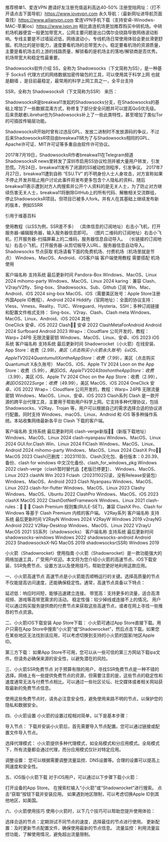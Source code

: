 推荐榜单1、爱连VPN 邀请好友注册充值返利高达40-50% 
注册登陆网址：（打不开请点击下面导航）https://www.iovevpn.com
永久导航：（最新网址进导航页面查找）https://www.ailianvpn.com
爱连VPN手机下载（支持安卓-Winodws-MAC-苹果ios）https://www.ivpn.im
相比直连机场更加推荐购买中转机场。中转机场机器便宜一般更加带宽大，公网主要问题是出口偶尔会绕路导致网络波动影响。专线主要是不过墙延迟低，网络波动小，专线机场日常使用体验会更丝滑更舒服。机场比的是钞能力，速度要看机场的总带宽大小。稳定要看机场的资源质量，主要是看机场主的上游的线路质量，解锁看的是机场主的落地/解锁商是否优秀。机场带宽大和稳定性最重要。

Shadowsocks软件介绍
SS，全称为 Shadowsocks（下文简称为SS），是一种基于 Socks5 代理方式的网络数据加密传输包的工具，可以使用其于科学上网 也就是翻墙 ，是目前最稳定，最常用的科学上网工具之一，全平台支持

SSR，全称为 ShadowsocksR（下文简称为SSR） 来历：

ShadowsocksR是breakwa11发起的Shadowsocks分支，在Shadowsocks的基础上增加了一些数据混淆方式，称修复了部分安全问题并可以提高QoS优先级。后来贡献者Librehat也为Shadowsocks补上了一些此类特性，甚至增加了类似Tor的可插拔传输层功能。

ShadowsocksR开始时曾有过违反GPL、发放二进制时不发放源码的争议，不过后来ShadowsocksR项目由breakwa11转为了与Shadowsocks相同的GPL、Apache许可证、MIT许可证等多重自由软件许可协议。

2017年7月19日，ShadowsocksR作者breakwa11在Telegram频道ShadowsocksR news里转发了深圳市启用SS协议检测并被大量用户转发，引发恐慌。7月24日，breakwa11发布了闭源的SS被动检测程序，引发争议。 2017年7月27日，breakwa11遭到自称 “ESU.TV” 的不明身份人士人身攻击，对方宣称如果不停止开发并阻止用户讨论此事件将发布更多包含个人隐私的资料，随后breakwa11表示遭到对方人肉搜索并公开个人资料的是无关人士，为了防止对方继续伤害无关人士，breakwa11将删除GitHub上的所有代码、解散相关交流群组，停止ShadowsocksR项目。但项目已被多人fork。并有人在其基础上继续发布新的版本，例如SSRR

引用于维基百科

使用教程（以SS为例，SSR差不多）
（具体信息的订阅地址）右击小飞机，打开服务器-编辑服务器，输入服务器信息即可。
（图片二维码的订阅地址）右击小飞机，打开服务器-扫描屏幕上的二维码，服务器信息自动导入。
（长链接的订阅地址）右击小飞机，打开服务器-从剪切板导入URL，服务器信息自动导入。
Shadowsocks 节点获取
机场请看下面的免费机场、付费机场（机场里就是节点）
Windows、MacOS、Android、iOS客户端
客户端使用教程 需要搭配 机场 使用

客户端名称	支持系统	最后更新时间
Pandora-Box	Windows、MacOS、Linux	2024
mihomo-party	Windows、MacOS、Linux	2024
karing：兼容 Clash、V2ray/V2fly、Sing-box、Shadowsocks、Sub、Github 订阅	Win、Mac、Android、iOS	2024
sing-box	MacOS、iOS（需要美区账号：Apple Store注册外国Apple ID教程）、Android	2024
Hiddify（官网地址）：全面的协议支持：Vless、Vmess、Reality、TUIC、Wireguard、Hysteria、SSH；多种订阅链接和配置文件格式支持： Sing-box、V2ray、Clash、Clash meta	Windows、MacOS、Linux、Android、iOS	2024
其他	
OneClick	安卓、iOS	2022
Clash👍🏻	安卓	2022
ClashMetaForAndroid	Android	2024
Surfboard	Android	2023
Wrap+：Cloudflare 公司开发的，教程：Warp+ 24PB 无限流量密钥	Windows、MacOS、Linux、安卓、iOS	2023
iOS系统
客户端名称	支持系统	最后更新时间
Shadowrocket（小火箭）在线安装、App Store：收费（$2.99)，美区（点击购买小火箭永久账号）👍	iOS、Apple TV	2024
Quantumult X on the App Store：收费（$7.99），美区（点击购买Quantumult X永久账号）	MacOS、iOS、Apple TV	2024
Loon on the App Store：收费（$5.99），美区	iOS、Apple TV	2024
Stash on the App Store：收费（$3.99），美区	iOS、Apple TV	2024
Choc on the App Store：收费（$2.99），美区	iOS	2022
Surge：收费（$49.99），美区	MacOS、iOS	2024
OneClick	安卓、iOS	2022
Wrap+：Cloudflare 公司开发的，教程：Warp+ 24PB 无限流量密钥	Windows、MacOS、Linux、安卓、iOS	2023
Clash系列
Clash 是一款开源的跨平台代理工具，主要用于帮助用户科学上网。它支持多种代理协议，包括 Shadowsocks、V2Ray、Trojan 等，用户可以根据自己的需求选择合适的协议进行配置。同时支持 Windows、macOS、Linux、Android 和 iOS 等多种操作系统。本站收集网络最新各平台 Clash 下载的客户端。

客户端名称	支持系统	最后更新时间
clash-verge新版👍🏻（新版下载地址）	Windows、MacOS、Linux	2024
clash-nyanpasu	Windows、MacOS、Linux	2024
GUI.for.Clash	Win、Linux	2024
FlClash	Windows、MacOS、Linux、Android	2024
mihomo-party	Windows、MacOS、Linux	2024
ClashX Pro👍🏻	MacOS	2023
Clash(已删库：20231103)、Clash汉化包、备份版本：0.20.39、备份、clash for windows 中文汉化备份、clash_for_windows_pkg	Windows	2022
clash-verge（clash暂时替代品【老版已停更】）、	Windows、MacOS、Linux	2023
clashN	Win	2023
Fclash（20231102只读，没有Release安装包）	Windows、MacOS、Android	2023
Clash Nyanpasu	Windows、MacOS、Linux	2023
clash-for-flutter	Windows、MacOS、Linux	2023
Clashy	Windows、MacOS、Ubuntu	2022
ClashPro	Windows、MacOS、iOS	2023
clashX	MacOS	2022
ClashDotNetFramework	Windows、Linux	2021
clash-rules：🦄️ 🎃 👻 Clash Premium 规则集(RULE-SET)，兼容 ClashX Pro、Clash for Windows 等基于 Clash Premium 内核的客户端。
V2Ray系列
客户端名称	支持系统	最后更新时间
V2RayN	Windows	2024
V2RayW	Windows	2019
v2rayNG	Android	2022
V2Ray-Desktop	Windows、MacOS、Linux	2022
V2rayU	MacOS	2021
SS系列（shadowsocks）
客户端名称	支持系统	最后更新时间
shadowsocks-windows	Windows	2022
shadowsocks-android	Android	2023
ShadowsocksX-NG	MacOS	2019
shadowsocksr(SSR)	Windows	2019

小火箭（Shadowrocket）使用指南
小火箭（Shadowrocket）是一款功能强大的网络加速工具，广受用户欢迎。本文将为您介绍小火箭的高速节点、iOS下载安装、SSR免费节点、设置方法以及使用技巧，帮助您更好地利用这款应用。

一、小火箭高速节点
高速节点是小火箭能否顺畅运行的关键。选择高质量的节点不仅能提高访问速度，还能确保稳定性。通常，高速节点具备以下特点：

延迟低：响应时间短，能够迅速建立连接。
带宽高：支持更多的流量，适合高清视频、游戏等高带宽需求的活动。
稳定性强：较少掉线或连接不上的情况。
用户可以通过购买服务提供商的付费节点来获取这些高速节点，或者在网上寻找一些推荐的节点资源。

二、小火箭iOS下载安装
App Store下载： 小火箭可通过App Store直接下载。用户只需在App Store中搜索“小火箭”或“Shadowrocket”，然后点击下载。如果您在某些地区无法找到该应用，可以考虑切换到支持的小火箭的国家/地区Apple ID。

第三方下载： 如果App Store不可用，您可以从一些可信的第三方网站下载ipa文件。但请务必确保来源的安全性，以避免潜在的风险。

三、小火箭SSR免费节点
对于预算有限的用户，寻找SSR免费节点是一种不错的选择。网络上有一些提供免费节点的资源，但需要注意的是，这些节点的稳定性和速度通常无法与付费节点相比。可以通过一些社区论坛、社交媒体或者相关网站获取最新的免费节点信息。

使用这些免费节点时，请务必注意安全性，避免使用来路不明的节点，以保护您的隐私和数据安全。

四、小火箭设置
小火箭的设置过程相对简单，以下是基本步骤：

导入节点： 下载并安装小火箭后，首先需要导入节点配置。您可以通过链接或配置文件导入节点。

选择代理模式： 小火箭提供多种代理模式，如全局模式和分应用模式。全局模式下，所有流量都会通过代理，而分应用模式仅针对特定应用。

调整设置： 您可以根据需要调整流量监控、DNS设置等。合理的设置可以提高上网速度和安全性。

五、iOS版小火箭下载
对于iOS用户，可以通过以下步骤下载小火箭：

打开设备的App Store。
在搜索栏输入“小火箭”或“Shadowrocket”进行搜索。
点击“获取”按钮下载并安装应用。
如果遇到地区限制，可以考虑切换Apple ID到其他地区，如美国。

六、小火箭使用技巧
使用小火箭时，以下几个技巧可以帮助您提升使用体验：

选择合适的节点：定期测试不同节点的速度，选择最佳的节点进行使用。
更新配置：及时更新节点配置文件，确保使用最新的节点信息。
流量监控：利用流量监控功能，了解使用情况，避免超出流量限制。
